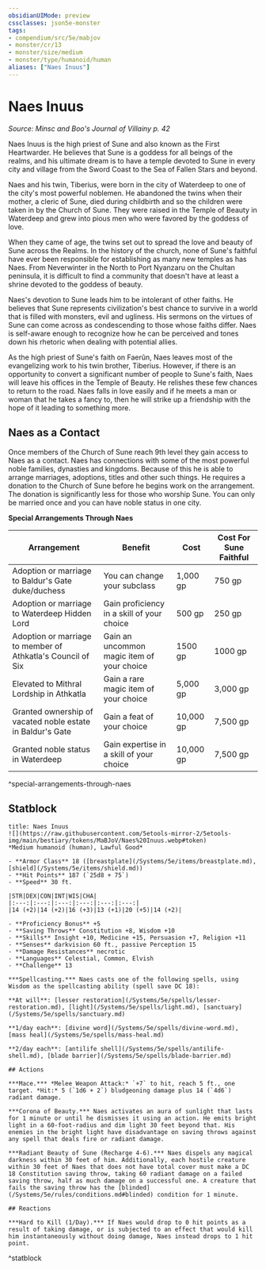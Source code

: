 ```yaml
---
obsidianUIMode: preview
cssclasses: json5e-monster
tags:
- compendium/src/5e/mabjov
- monster/cr/13
- monster/size/medium
- monster/type/humanoid/human
aliases: ["Naes Inuus"]
---
```

# Naes Inuus
*Source: Minsc and Boo's Journal of Villainy p. 42*  

Naes Inuus is the high priest of Sune and also known as the First Heartwarder. He believes that Sune is a goddess for all beings of the realms, and his ultimate dream is to have a temple devoted to Sune in every city and village from the Sword Coast to the Sea of Fallen Stars and beyond.

Naes and his twin, Tiberius, were born in the city of Waterdeep to one of the city's most powerful noblemen. He abandoned the twins when their mother, a cleric of Sune, died during childbirth and so the children were taken in by the Church of Sune. They were raised in the Temple of Beauty in Waterdeep and grew into pious men who were favored by the goddess of love.

When they came of age, the twins set out to spread the love and beauty of Sune across the Realms. In the history of the church, none of Sune's faithful have ever been responsible for establishing as many new temples as has Naes. From Neverwinter in the North to Port Nyanzaru on the Chultan peninsula, it is difficult to find a community that doesn't have at least a shrine devoted to the goddess of beauty.

Naes's devotion to Sune leads him to be intolerant of other faiths. He believes that Sune represents civilization's best chance to survive in a world that is filled with monsters, evil and ugliness. His sermons on the virtues of Sune can come across as condescending to those whose faiths differ. Naes is self-aware enough to recognize how he can be perceived and tones down his rhetoric when dealing with potential allies.

As the high priest of Sune's faith on Faerûn, Naes leaves most of the evangelizing work to his twin brother, Tiberius. However, if there is an opportunity to convert a significant number of people to Sune's faith, Naes will leave his offices in the Temple of Beauty. He relishes these few chances to return to the road. Naes falls in love easily and if he meets a man or woman that he takes a fancy to, then he will strike up a friendship with the hope of it leading to something more.

## Naes as a Contact

Once members of the Church of Sune reach 9th level they gain access to Naes as a contact. Naes has connections with some of the most powerful noble families, dynasties and kingdoms. Because of this he is able to arrange marriages, adoptions, titles and other such things. He requires a donation to the Church of Sune before he begins work on the arrangement. The donation is significantly less for those who worship Sune. You can only be married once and you can have noble status in one city.

**Special Arrangements Through Naes**

| Arrangement | Benefit | Cost | Cost For Sune Faithful |
|-------------|---------|------|------------------------|
| Adoption or marriage to Baldur's Gate duke/duchess | You can change your subclass | 1,000 gp | 750 gp |
| Adoption or marriage to Waterdeep Hidden Lord | Gain proficiency in a skill of your choice | 500 gp | 250 gp |
| Adoption or marriage to member of Athkatla's Council of Six | Gain an uncommon magic item of your choice | 1500 gp | 1000 gp |
| Elevated to Mithral Lordship in Athkatla | Gain a rare magic item of your choice | 5,000 gp | 3,000 gp |
| Granted ownership of vacated noble estate in Baldur's Gate | Gain a feat of your choice | 10,000 gp | 7,500 gp |
| Granted noble status in Waterdeep | Gain expertise in a skill of your choice | 10,000 gp | 7,500 gp |
^special-arrangements-through-naes

## Statblock

```ad-statblock
title: Naes Inuus
![](https://raw.githubusercontent.com/5etools-mirror-2/5etools-img/main/bestiary/tokens/MaBJoV/Naes%20Inuus.webp#token)
*Medium humanoid (human), Lawful Good*

- **Armor Class** 18 ([breastplate](/Systems/5e/items/breastplate.md), [shield](/Systems/5e/items/shield.md))
- **Hit Points** 187 (`25d8 + 75`)
- **Speed** 30 ft.

|STR|DEX|CON|INT|WIS|CHA|
|:---:|:---:|:---:|:---:|:---:|:---:|
|14 (+2)|14 (+2)|16 (+3)|13 (+1)|20 (+5)|14 (+2)|

- **Proficiency Bonus** +5
- **Saving Throws** Constitution +8, Wisdom +10
- **Skills** Insight +10, Medicine +15, Persuasion +7, Religion +11
- **Senses** darkvision 60 ft., passive Perception 15
- **Damage Resistances** necrotic
- **Languages** Celestial, Common, Elvish
- **Challenge** 13

***Spellcasting.*** Naes casts one of the following spells, using Wisdom as the spellcasting ability (spell save DC 18):

**At will**: [lesser restoration](/Systems/5e/spells/lesser-restoration.md), [light](/Systems/5e/spells/light.md), [sanctuary](/Systems/5e/spells/sanctuary.md)

**1/day each**: [divine word](/Systems/5e/spells/divine-word.md), [mass heal](/Systems/5e/spells/mass-heal.md)

**2/day each**: [antilife shell](/Systems/5e/spells/antilife-shell.md), [blade barrier](/Systems/5e/spells/blade-barrier.md)

## Actions

***Mace.*** *Melee Weapon Attack:* `+7` to hit, reach 5 ft., one target. *Hit:* 5 (`1d6 + 2`) bludgeoning damage plus 14 (`4d6`) radiant damage.

***Corona of Beauty.*** Naes activates an aura of sunlight that lasts for 1 minute or until he dismisses it using an action. He emits bright light in a 60-foot-radius and dim light 30 feet beyond that. His enemies in the bright light have disadvantage on saving throws against any spell that deals fire or radiant damage.

***Radiant Beauty of Sune (Recharge 4-6).*** Naes dispels any magical darkness within 30 feet of him. Additionally, each hostile creature within 30 feet of Naes that does not have total cover must make a DC 18 Constitution saving throw, taking 60 radiant damage on a failed saving throw, half as much damage on a successful one. A creature that fails the saving throw has the [blinded](/Systems/5e/rules/conditions.md#blinded) condition for 1 minute.

## Reactions

***Hard to Kill (1/Day).*** If Naes would drop to 0 hit points as a result of taking damage, or is subjected to an effect that would kill him instantaneously without doing damage, Naes instead drops to 1 hit point.
```
^statblock